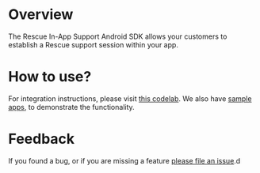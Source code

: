 # Overview 
The Rescue In-App Support Android SDK allows your customers to establish a Rescue support session within your app.

# How to use?
For integration instructions, please visit [this codelab](https://logmeinrescue.github.io/Android-SDK).
We also have [sample apps](https://github.com/LogmeinRescue/Android-SDK-DemoApp), to demonstrate the functionality.

# Feedback
 If you found a bug, or if you are missing a feature [please file an issue](https://github.com/LogmeinRescue/Android-SDK/issues).d
